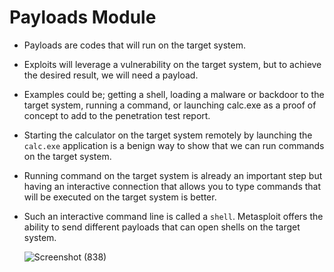 # Payloads Module

- Payloads are codes that will run on the target system.

- Exploits will leverage a vulnerability on the target system, but to achieve the desired result, we will need a payload. 
- Examples could be; getting a shell, loading a malware or backdoor to the target system, running a command, or launching calc.exe as a proof of concept to add to the penetration test report. 
- Starting the calculator on the target system remotely by launching the `calc.exe` application is a benign way to show that we can run commands on the target system.

- Running command on the target system is already an important step but having an interactive connection that allows you to type commands that will be executed on the target system is better. 
- Such an interactive command line is called a `shell`. Metasploit offers the ability to send different payloads that can open shells on the target system. 

  ![Screenshot (838)](https://user-images.githubusercontent.com/63872951/184820058-0d7496d1-4a32-426d-8685-83b76db72b2d.png)
